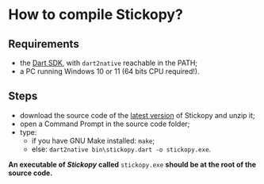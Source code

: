# How to compile Stickopy?

## Requirements
* the [Dart SDK](https://dart.dev/get-dart), with `dart2native` reachable in the PATH;
* a PC running Windows 10 or 11 (64 bits CPU required!).

## Steps
* download the source code of the [latest version](https://github.com/FLA-Coding/Stickopy/releases/latest) of Stickopy and unzip it;
* open a Command Prompt in the source code folder;
* type:
  * if you have GNU Make installed: `make`;
  * else: ```dart2native bin\stickopy.dart -o stickopy.exe```.

**An executable of *Stickopy* called** `stickopy.exe` **should be at the root of the source code.**
